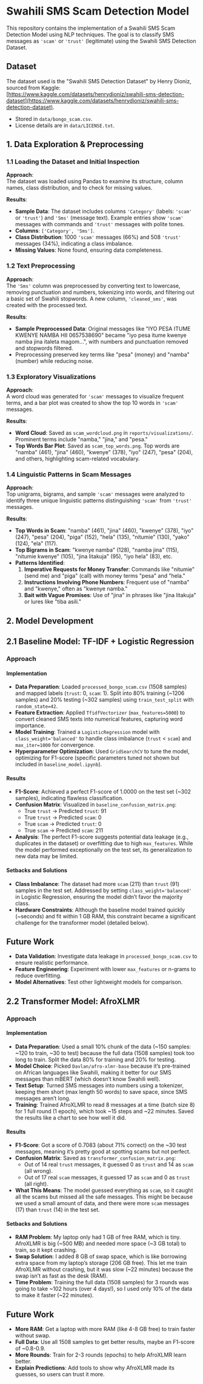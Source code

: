 # Swahili SMS Scam Detection Model

This repository contains the implementation of a Swahili SMS Scam Detection Model using NLP techniques. The goal is to classify SMS messages as `'scam'` or `'trust'` (legitimate) using the Swahili SMS Detection Dataset.

## Dataset
The dataset used is the "Swahili SMS Detection Dataset" by Henry Dioniz, sourced from Kaggle:  
[https://www.kaggle.com/datasets/henrydioniz/swahili-sms-detection-dataset](https://www.kaggle.com/datasets/henrydioniz/swahili-sms-detection-dataset).  
- Stored in `data/bongo_scam.csv`.  
- License details are in `data/LICENSE.txt`.

## 1. Data Exploration & Preprocessing

### 1.1 Loading the Dataset and Initial Inspection
**Approach**:  
The dataset was loaded using Pandas to examine its structure, column names, class distribution, and to check for missing values.

**Results**:  
- **Sample Data**: The dataset includes columns `'Category'` (labels: `'scam'` or `'trust'`) and `'Sms'` (message text). Example entries show `'scam'` messages with commands and `'trust'` messages with polite tones.  
- **Columns**: `['Category', 'Sms']`.  
- **Class Distribution**: 1000 `'scam'` messages (66%) and 508 `'trust'` messages (34%), indicating a class imbalance.  
- **Missing Values**: None found, ensuring data completeness.

### 1.2 Text Preprocessing
**Approach**:  
The `'Sms'` column was preprocessed by converting text to lowercase, removing punctuation and numbers, tokenizing into words, and filtering out a basic set of Swahili stopwords. A new column, `'cleaned_sms'`, was created with the processed text.

**Results**:  
- **Sample Preprocessed Data**: Original messages like "IYO PESA ITUME KWENYE NAMBA HII 0657538690" became "iyo pesa itume kwenye namba jina italeta magom...", with numbers and punctuation removed and stopwords filtered.  
- Preprocessing preserved key terms like "pesa" (money) and "namba" (number) while reducing noise.

### 1.3 Exploratory Visualizations
**Approach**:  
A word cloud was generated for `'scam'` messages to visualize frequent terms, and a bar plot was created to show the top 10 words in `'scam'` messages.

**Results**:  
- **Word Cloud**: Saved as `scam_wordcloud.png` in `reports/visualizations/`. Prominent terms include "namba," "jina," and "pesa."  
- **Top Words Bar Plot**: Saved as `scam_top_words.png`. Top words are "namba" (461), "jina" (460), "kwenye" (378), "iyo" (247), "pesa" (204), and others, highlighting scam-related vocabulary.

### 1.4 Linguistic Patterns in Scam Messages
**Approach**:  
Top unigrams, bigrams, and sample `'scam'` messages were analyzed to identify three unique linguistic patterns distinguishing `'scam'` from `'trust'` messages.

**Results**:  
- **Top Words in Scam**: "namba" (461), "jina" (460), "kwenye" (378), "iyo" (247), "pesa" (204), "piga" (152), "hela" (135), "nitumie" (130), "yako" (124), "ela" (117).  
- **Top Bigrams in Scam**: "kwenye namba" (128), "namba jina" (115), "nitumie kwenye" (105), "jina litakuja" (95), "iyo hela" (83), etc.  
- **Patterns Identified**:  
  1. **Imperative Requests for Money Transfer**: Commands like "nitumie" (send me) and "piga" (call) with money terms "pesa" and "hela."  
  2. **Instructions Involving Phone Numbers**: Frequent use of "namba" and "kwenye," often as "kwenye namba."  
  3. **Bait with Vague Promises**: Use of "jina" in phrases like "jina litakuja" or lures like "tiba asili."


## 2. Model Development
 ## 2.1 Baseline Model: TF-IDF + Logistic Regression 
### Approach


#### Implementation
- **Data Preparation**: Loaded `processed_bongo_scam.csv` (1508 samples) and mapped labels (`trust`: 0, `scam`: 1). Split into 80% training (~1206 samples) and 20% testing (~302 samples) using `train_test_split` with `random_state=42`.
- **Feature Extraction**: Applied `TfidfVectorizer` (`max_features=5000`) to convert cleaned SMS texts into numerical features, capturing word importance.
- **Model Training**: Trained a `LogisticRegression` model with `class_weight='balanced'` to handle class imbalance (`trust` < `scam`) and `max_iter=1000` for convergence.
- **Hyperparameter Optimization**: Used `GridSearchCV` to tune the model, optimizing for F1-score (specific parameters tuned not shown but included in `baseline_model.ipynb`).

#### Results
- **F1-Score**: Achieved a perfect F1-score of 1.0000 on the test set (~302 samples), indicating flawless classification.
- **Confusion Matrix**: Visualized in `baseline_confusion_matrix.png`:
  - True `trust` → Predicted `trust`: 91
  - True `trust` → Predicted `scam`: 0
  - True `scam` → Predicted `trust`: 0
  - True `scam` → Predicted `scam`: 211
- **Analysis**: The perfect F1-score suggests potential data leakage (e.g., duplicates in the dataset) or overfitting due to high `max_features`. While the model performed exceptionally on the test set, its generalization to new data may be limited.

#### Setbacks and Solutions
- **Class Imbalance**: The dataset had more `scam` (211) than `trust` (91) samples in the test set. Addressed by setting `class_weight='balanced'` in Logistic Regression, ensuring the model didn’t favor the majority class.
- **Hardware Constraints**: Although the baseline model trained quickly (~seconds) and fit within 1 GB RAM, this constraint became a significant challenge for the transformer model (detailed below).

## Future Work
- **Data Validation**: Investigate data leakage in `processed_bongo_scam.csv` to ensure realistic performance.
- **Feature Engineering**: Experiment with lower `max_features` or n-grams to reduce overfitting.
- **Model Alternatives**: Test other lightweight models for comparison.


## 2.2 Transformer Model: AfroXLMR
### Approach

#### Implementation
- **Data Preparation**: Used a small 10% chunk of the data (~150 samples: ~120 to train, ~30 to test) because the full data (1508 samples) took too long to train. Split the data 80% for training and 20% for testing.
- **Model Choice**: Picked `Davlan/afro-xlmr-base` because it’s pre-trained on African languages like Swahili, making it better for our SMS messages than mBERT (which doesn’t know Swahili well).
- **Text Setup**: Turned SMS messages into numbers using a tokenizer, keeping them short (max length 50 words) to save space, since SMS messages aren’t long.
- **Training**: Trained AfroXLMR to read 8 messages at a time (batch size 8) for 1 full round (1 epoch), which took ~15 steps and ~22 minutes. Saved the results like a chart to see how well it did.

#### Results
- **F1-Score**: Got a score of 0.7083 (about 71% correct) on the ~30 test messages, meaning it’s pretty good at spotting scams but not perfect.
- **Confusion Matrix**: Saved as `transformer_confusion_matrix.png`:
  - Out of 14 real `trust` messages, it guessed 0 as `trust` and 14 as `scam` (all wrong).
  - Out of 17 real `scam` messages, it guessed 17 as `scam` and 0 as `trust` (all right).
- **What This Means**: The model guessed everything as `scam`, so it caught all the scams but missed all the safe messages. This might be because we used a small amount of data, and there were more `scam` messages (17) than `trust` (14) in the test set.

#### Setbacks and Solutions
- **RAM Problem**: My laptop only had 1 GB of free RAM, which is tiny. AfroXLMR is big (~500 MB) and needed more space (~3 GB total) to train, so it kept crashing.
- **Swap Solution**: I added 8 GB of swap space, which is like borrowing extra space from my laptop’s storage (206 GB free). This let me train AfroXLMR without crashing, but it was slow (~22 minutes) because the swap isn’t as fast as the desk (RAM).
- **Time Problem**: Training the full data (1508 samples) for 3 rounds was going to take ~102 hours (over 4 days!), so I used only 10% of the data to make it faster (~22 minutes).

## Future Work
- **More RAM**: Get a laptop with more RAM (like 4-8 GB free) to train faster without swap.
- **Full Data**: Use all 1508 samples to get better results, maybe an F1-score of ~0.8-0.9.
- **More Rounds**: Train for 2-3 rounds (epochs) to help AfroXLMR learn better.
- **Explain Predictions**: Add tools to show why AfroXLMR made its guesses, so users can trust it more.




